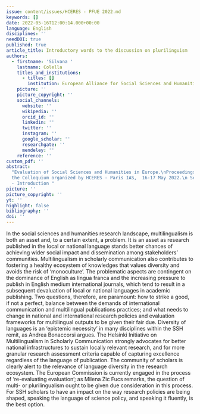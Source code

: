 ```yaml
---
issue: content/issues/HCERES - PFUE 2022.md
keywords: []
date: 2022-05-16T12:00:14.000+00:00
language: English
disciplines: ''
needDOI: true
published: true
article_title: Introductory words to the discussion on plurilinguism
authors:
  - firstname: 'Silvana '
    lastname: Colella
    titles_and_institutions:
      - titles: []
        institution: European Alliance for Social Sciences and Humanities, France
    picture: ''
    picture_copyright: ''
    social_channels:
      website: ''
      wikipedia: ''
      orcid_id: ''
      linkedin: ''
      twitter: ''
      instagram: ''
      google_scholar: ''
      researchgate: ''
      mendeley: ''
    reference: ''
custom_pdf: ''
abstract:
  "Evaluation of Social Sciences and Humanities in Europe.\nProceedings of
  the Colloquium organized by HCERES - Paris IAS,  16-17 May 2022.\n Session 2 \"Multilingualism\"
  - Introduction "
picture: ''
picture_copyright: ''
yt: ''
highlight: false
bibliography: ''
doi: ''
---
```


In the social sciences and humanities research landscape, multilingualism is both an asset and, to a certain extent, a problem. It is an asset as research published in the local or national language stands better chances of achieving wider social impact and dissemination among stakeholders’ communities. Multilingualism in scholarly communication also contributes to fostering a healthy ecosystem of knowledges that values diversity and avoids the risk of ‘monoculture’. The problematic aspects are contingent on the dominance of English as lingua franca and the increasing pressure to publish in English medium international journals, which tend to result in a subsequent devaluation of local or national languages in academic publishing. Two questions, therefore, are paramount: how to strike a good, if not a perfect, balance between the demands of international communication and multilingual publications practices; and what needs to change in national and international research policies and evaluation frameworks for multilingual outputs to be given their fair due. Diversity of languages is an ‘epistemic necessity’ in many disciplines within the SSH remit, as Andrea Bonaccorsi argues. The Helsinki Initiative on Multilingualism in Scholarly Communication strongly advocates for better national infrastructures to sustain locally relevant research, and for more granular research assessment criteria capable of capturing excellence regardless of the language of publication. The community of scholars is clearly alert to the relevance of language diversity in the research ecosystem. The European Commission is currently engaged in the process of ‘re-evaluating evaluation’; as Milena Zic Fucs remarks, the question of multi- or plurilingualism ought to be given due consideration in this process. For SSH scholars to have an impact on the way research policies are being shaped, speaking the language of science policy, and speaking it fluently, is the best option.
